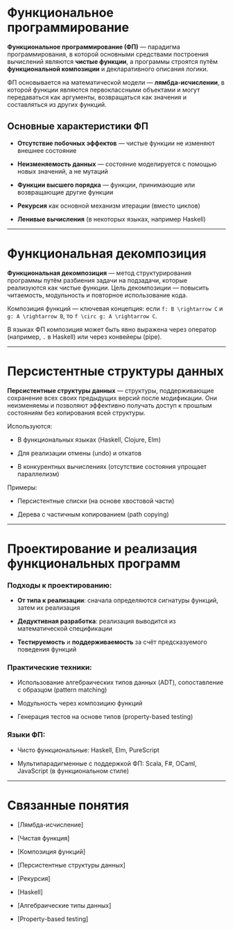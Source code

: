 # Функциональное программирование

**Функциональное программирование (ФП)** — парадигма программирования, в которой основными средствами построения вычислений являются **чистые функции**, а программы строятся путём **функциональной композиции** и декларативного описания логики.

ФП основывается на математической модели — **лямбда-исчислении**, в которой функции являются первоклассными объектами и могут передаваться как аргументы, возвращаться как значения и составляться из других функций.

## Основные характеристики ФП

- **Отсутствие побочных эффектов** — чистые функции не изменяют внешнее состояние
    
- **Неизменяемость данных** — состояние моделируется с помощью новых значений, а не мутаций
    
- **Функции высшего порядка** — функции, принимающие или возвращающие другие функции
    
- **Рекурсия** как основной механизм итерации (вместо циклов)
    
- **Ленивые вычисления** (в некоторых языках, например Haskell)
    

---

# Функциональная декомпозиция

**Функциональная декомпозиция** — метод структурирования программы путём разбиения задачи на подзадачи, которые реализуются как чистые функции. Цель декомпозиции — повысить читаемость, модульность и повторное использование кода.

Композиция функций — ключевая концепция: если `f: B \rightarrow C` и `g: A \rightarrow B`, то `f \circ g: A \rightarrow C`.

В языках ФП композиция может быть явно выражена через оператор (например, `.` в Haskell) или через конвейеры (pipe).

---

# Персистентные структуры данных

**Персистентные структуры данных** — структуры, поддерживающие сохранение всех своих предыдущих версий после модификации. Они неизменяемы и позволяют эффективно получать доступ к прошлым состояниям без копирования всей структуры.

Используются:

- В функциональных языках (Haskell, Clojure, Elm)
    
- Для реализации отмены (undo) и откатов
    
- В конкурентных вычислениях (отсутствие состояния упрощает параллелизм)
    

Примеры:

- Персистентные списки (на основе хвостовой части)
    
- Дерева с частичным копированием (path copying)
    

---

# Проектирование и реализация функциональных программ

### Подходы к проектированию:

- **От типа к реализации**: сначала определяются сигнатуры функций, затем их реализация
    
- **Дедуктивная разработка**: реализация выводится из математической спецификации
    
- **Тестируемость** и **поддерживаемость** за счёт предсказуемого поведения функций
    

### Практические техники:

- Использование алгебраических типов данных (ADT), сопоставление с образцом (pattern matching)
    
- Модульность через композицию функций
    
- Генерация тестов на основе типов (property-based testing)
    

### Языки ФП:

- Чисто функциональные: Haskell, Elm, PureScript
    
- Мультипарадигменные с поддержкой ФП: Scala, F#, OCaml, JavaScript (в функциональном стиле)
    

---

# Связанные понятия

- [Лямбда-исчисление]
    
- [Чистая функция]
    
- [Композиция функций]
    
- [Персистентные структуры данных]
    
- [Рекурсия]
    
- [Haskell]
    
- [Алгебраические типы данных]
    
- [Property-based testing]